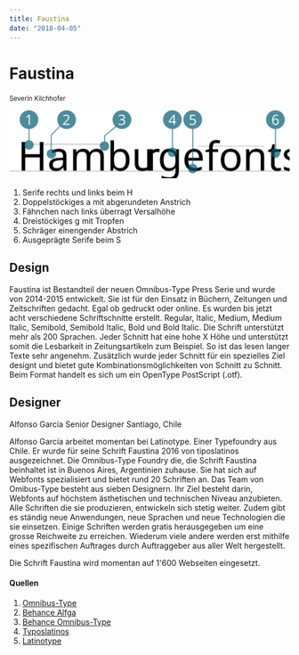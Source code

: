 ```yaml
---
title: Faustina
date: "2018-04-05"
---
```


# Faustina
<small>Severin Kilchhofer</small>

<div class="col1to12">

![Faustina](./faustina.svg)

</div>

1. Serife rechts und links beim H
2. Doppelstöckiges a mit abgerundeten Anstrich
3. Fähnchen nach links überragt Versalhöhe
4. Dreistöckiges g mit Tropfen
5. Schräger einengender Abstrich
6. Ausgeprägte Serife beim S


## Design
Faustina ist Bestandteil der neuen Omnibus-Type Press Serie und wurde von 2014-2015 entwickelt. Sie ist für den Einsatz in Büchern, Zeitungen und Zeitschriften gedacht. Egal ob gedruckt oder online. Es wurden bis jetzt acht verschiedene Schriftschnitte erstellt. Regular, Italic, Medium, Medium Italic, Semibold, Semibold Italic, Bold und Bold Italic. Die Schrift unterstützt mehr als 200 Sprachen. Jeder Schnitt hat eine hohe X Höhe und unterstützt somit die Lesbarkeit in Zeitungsartikeln zum Beispiel. So ist das lesen langer Texte sehr angenehm. Zusätzlich wurde jeder Schnitt für ein spezielles Ziel designt und bietet gute Kombinationsmöglichkeiten von Schnitt zu Schnitt. Beim Format handelt es sich um ein OpenType PostScript (.otf).

## Designer
Alfonso García
Senior Designer
Santiago, Chile 

Alfonso García arbeitet momentan bei Latinotype. Einer Typefoundry aus Chile. Er wurde für seine Schrift Faustina 2016 von tiposlatinos ausgezeichnet. Die Omnibus-Type Foundry die, die Schrift Faustina beinhaltet ist in Buenos Aires, Argentinien zuhause. Sie hat sich auf Webfonts spezialisiert und bietet rund 20 Schriften an. Das Team von Omibus-Type besteht aus sieben Designern. Ihr Ziel besteht darin, Webfonts auf höchstem ästhetischen und technischen Niveau anzubieten. Alle Schriften die sie produzieren, entwickeln sich stetig weiter. Zudem gibt es ständig neue Anwendungen, neue Sprachen und neue Technologien die sie einsetzen. Einige Schriften werden gratis herausgegeben um eine grosse Reichweite zu erreichen. Wiederum viele andere werden erst mithilfe eines spezifischen Auftrages durch Auftraggeber aus aller Welt hergestellt.

Die Schrift Faustina wird momentan auf 1'600 Webseiten eingesetzt.


#### Quellen
1. [Omnibus-Type](http://www.omnibus-type.com/fonts/faustina)
2. [Behance Alfga](https://www.behance.net/alfga)
3. [Behance Omnibus-Type](https://www.behance.net/omnibus-type)
4. [Typoslatinos](https://www.tiposlatinos.com)
5. [Latinotype](http://www.latinotype.com)
